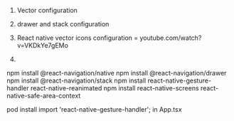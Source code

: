 1. Vector configuration
2. drawer and stack configuration




1. React native vector icons configuration = youtube.com/watch?v=VKDkYe7gEMo

2.
npm install @react-navigation/native
npm install @react-navigation/drawer
npm install @react-navigation/stack
npm install react-native-gesture-handler react-native-reanimated
npm install react-native-screens react-native-safe-area-context

pod install
import 'react-native-gesture-handler'; in App.tsx


